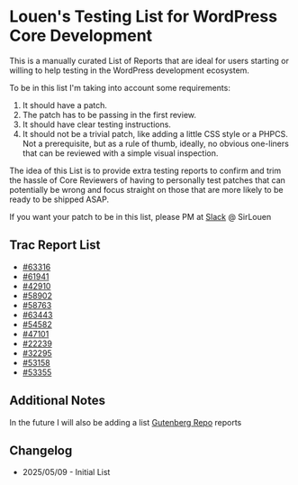 # Louen's Testing List for WordPress Core Development

This is a manually curated List of Reports that are ideal for users starting or willing to help testing in the WordPress development ecosystem.

To be in this list I'm taking into account some requirements:
1. It should have a patch.
2. The patch has to be passing in the first review.
3. It should have clear testing instructions.
4. It should not be a trivial patch, like adding a little CSS style or a PHPCS. Not a prerequisite, but as a rule of thumb, ideally, no obvious one-liners that can be reviewed with a simple visual inspection.

The idea of this List is to provide extra testing reports to confirm and trim the hassle of Core Reviewers of having to personally test patches that can potentially be wrong and focus straight on those that are more likely to be ready to be shipped ASAP.

If you want your patch to be in this list, please PM at [Slack](https://make.wordpress.org/chat/) @ SirLouen
## Trac Report List

- [#63316](https://core.trac.wordpress.org/ticket/63316)
- [#61941](https://core.trac.wordpress.org/ticket/61941)
- [#42910](https://core.trac.wordpress.org/ticket/42910)
- [#58902](https://core.trac.wordpress.org/ticket/58902)
- [#58763](https://core.trac.wordpress.org/ticket/58763)
- [#63443](https://core.trac.wordpress.org/ticket/63443)
- [#54582](https://core.trac.wordpress.org/ticket/54582)
- [#47101](https://core.trac.wordpress.org/ticket/47101)
- [#22239](https://core.trac.wordpress.org/ticket/22239)
- [#32295](https://core.trac.wordpress.org/ticket/32295)
- [#53158](https://core.trac.wordpress.org/ticket/53158)
- [#53355](https://core.trac.wordpress.org/ticket/53355)

## Additional Notes

In the future I will also be adding a list [Gutenberg Repo](https://github.com/WordPress/gutenberg/) reports

## Changelog

- 2025/05/09 - Initial List
